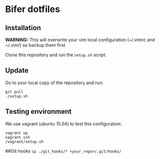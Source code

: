 # Bifer dotfiles

## Installation
**WARNING:** This will overwrite your vim local configuration (~/.vimrc and ~/.vim/) so backup them first.

Clone this repository and run the `setup.sh` script.

## Update

Go to your local copy of the repository and run:

```
git pull
./setup.sh
```

## Testing environment
We use vagrant (ubuntu 15.04) to test this configuration:

```
vagrant up
vagrant ssh
/vagrant/setup.sh
```

##Git hooks
`cp ./git_hooks/* <your_repo>/.git/hooks/`